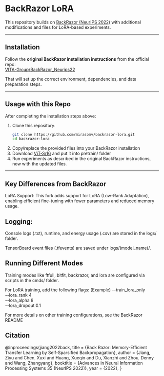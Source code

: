 # BackRazor LoRA

This repository builds on [BackRazor (NeurIPS 2022)](https://github.com/VITA-Group/BackRazor_Neurips22) with additional modifications and files for LoRA-based experiments.

---

## Installation

Follow the **original BackRazor installation instructions** from the official repo:  
[VITA-Group/BackRazor_Neurips22](https://github.com/VITA-Group/BackRazor_Neurips22)

That will set up the correct environment, dependencies, and data preparation steps.

---

## Usage with this Repo

After completing the installation steps above:

1. Clone this repository:
   ```bash
   git clone https://github.com/mirasomv/backrazor-lora.git
   cd backrazor-lora
2. Copy/replace the provided files into your BackRazor installation
3. Download [ViT-S/16](https://github.com/google-research/vision_transformer) and put it into pretrain/ folder
4. Run experiments as described in the original BackRazor instructions, now with the updated files.


---

## Key Differences from BackRazor

LoRA Support: This fork adds support for LoRA (Low-Rank Adaptation), enabling efficient fine-tuning with fewer parameters and reduced memory usage.

## Logging:

Console logs (.txt), runtime, and energy usage (.csv) are stored in the logs/ folder.

TensorBoard event files (.tfevents) are saved under logs/(model_name)/.

## Running Different Modes

Training modes like ftfull, bitfit, backrazor, and lora are configured via scripts in the cmds/ folder.

For LoRA training, add the following flags:
(Example)
--train_lora_only \
--lora_rank 4 \
--lora_alpha 8 \
--lora_dropout 0.1

For more details on other training configurations, see the BackRazor README

## Citation
@inproceedings{jiang2022back,
  title        = {Back Razor: Memory-Efficient Transfer Learning by Self-Sparsified Backpropagation},
  author       = {Jiang, Ziyu and Chen, Xuxi and Huang, Xueqin and Du, Xianzhi and Zhou, Denny and Wang, Zhangyang},
  booktitle    = {Advances in Neural Information Processing Systems 35 (NeurIPS 2022)},
  year         = {2022},
}

